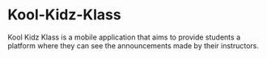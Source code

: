 # Kool-Kidz-Klass
Kool Kidz Klass is a mobile application that aims to provide students a platform where they can see the announcements made by their instructors.
